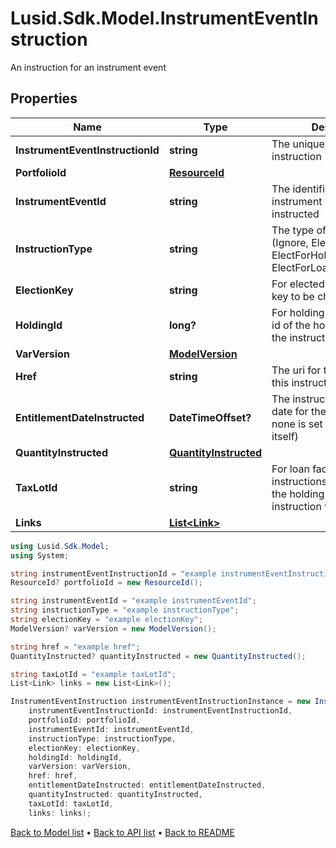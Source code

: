 # Lusid.Sdk.Model.InstrumentEventInstruction
An instruction for an instrument event

## Properties

Name | Type | Description | Notes
------------ | ------------- | ------------- | -------------
**InstrumentEventInstructionId** | **string** | The unique identifier for this instruction | [optional] 
**PortfolioId** | [**ResourceId**](ResourceId.md) |  | [optional] 
**InstrumentEventId** | **string** | The identifier of the instrument event being instructed | [optional] 
**InstructionType** | **string** | The type of instruction (Ignore, ElectForPortfolio, ElectForHolding, ElectForLoanFacilityHolding) | [optional] 
**ElectionKey** | **string** | For elected instructions, the key to be chosen | [optional] 
**HoldingId** | **long?** | For holding instructions, the id of the holding for which the instruction will apply | [optional] 
**VarVersion** | [**ModelVersion**](ModelVersion.md) |  | [optional] 
**Href** | **string** | The uri for this version of this instruction | [optional] 
**EntitlementDateInstructed** | **DateTimeOffset?** | The instructed entitlement date for the event (where none is set on the event itself) | [optional] 
**QuantityInstructed** | [**QuantityInstructed**](QuantityInstructed.md) |  | [optional] 
**TaxLotId** | **string** | For loan facility holding instructions, the tax lot id of the holding for which the instruction will apply | [optional] 
**Links** | [**List&lt;Link&gt;**](Link.md) |  | [optional] 

```csharp
using Lusid.Sdk.Model;
using System;

string instrumentEventInstructionId = "example instrumentEventInstructionId";
ResourceId? portfolioId = new ResourceId();

string instrumentEventId = "example instrumentEventId";
string instructionType = "example instructionType";
string electionKey = "example electionKey";
ModelVersion? varVersion = new ModelVersion();

string href = "example href";
QuantityInstructed? quantityInstructed = new QuantityInstructed();

string taxLotId = "example taxLotId";
List<Link> links = new List<Link>();

InstrumentEventInstruction instrumentEventInstructionInstance = new InstrumentEventInstruction(
    instrumentEventInstructionId: instrumentEventInstructionId,
    portfolioId: portfolioId,
    instrumentEventId: instrumentEventId,
    instructionType: instructionType,
    electionKey: electionKey,
    holdingId: holdingId,
    varVersion: varVersion,
    href: href,
    entitlementDateInstructed: entitlementDateInstructed,
    quantityInstructed: quantityInstructed,
    taxLotId: taxLotId,
    links: links);
```

[Back to Model list](../README.md#documentation-for-models) &#8226; [Back to API list](../README.md#documentation-for-api-endpoints) &#8226; [Back to README](../README.md)
